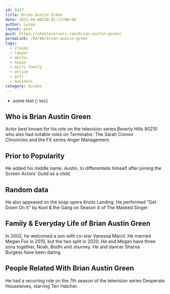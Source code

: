 ```yaml
---
id: 5437
title: Brian Austin Green
date: 2021-04-06T20:01:17+00:00
author: Laima
layout: post
guid: https://ukdataservers.com/brian-austin-green/
permalink: /04/06/brian-austin-green
tags:
  - claims
  - lawyer
  - doctor
  - house
  - multi family
  - online
  - poll
  - business
category: Guides
---
```


* some text
{: toc}


## Who is Brian Austin Green
                  
                  
                  
Actor best known for his role on the television series Beverly Hills 90210 who also had notable roles on Terminator: The Sarah Connor Chronicles and the FX series Anger Management.
                  
              
            
              
            
                
                
                
## Prior to Popularity
                  
                  
                  
He added his middle name, Austin, to differentiate himself after joining the Screen Actors&#8217; Guild as a child.
                  
              
            
              
            
                
                
                
## Random data
                  
                  
                  
He also appeared on the soap opera Knots Landing. He performed &#8220;Get Down On It&#8221; by Kool & the Gang on Season 4 of The Masked Singer.
                  
              
            
              
            
                
                
                
## Family & Everyday Life of Brian Austin Green
                  
                  
                  
In 2002, he welcomed a son with co-star Vanessa Marcil. He married Megan Fox in 2010, but the two split in 2020. He and Megan have three sons together, Noah, Bodhi and Journey. He and dancer Sharna Burgess have been dating.
                  
              
            
              
            
                
                
                
## People Related With Brian Austin Green
                  
                  
                  
He had a recurring role on the 7th season of the television series Desperate Housewives, starring Teri Hatcher.
                  
              
            
              
            
                
              
            
              
              
            
            
              
            
          
          
          